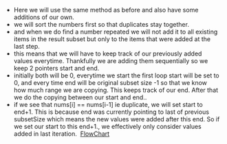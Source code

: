 - Here we will use the same method as before and also have some additions of our own.
- we will sort the numbers first so that duplicates stay together.
- and when we do find a number repeated we will not add it to all existing items in the result subset but only to the items that were added at the last step.
- this means that we will have to keep track of our previously added values everytime. Thankfully we are adding them sequentially so we keep 2 pointers start and end.
- initially both will be 0, everytime we start the first loop start will be set to 0, and every time end will be original subset size -1 so that we know how much range we are copying. This keeps track of our end. After that we do the copying between our start and end..
- if we see that nums[i] == nums[i-1] ie duplicate, we will set start to end+1. This is because end was currently pointing to last of previous subsetSize which means the new values were added after this end. So if we set our start to this end+1., we effectively only consider values added in last iteration.
​
[FlowChart](https://imgur.com/Ws7WSdK)
